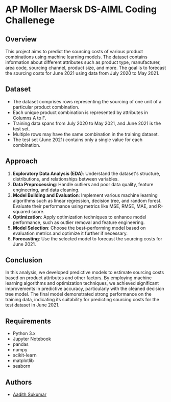 # AP Moller Maersk DS-AIML Coding Challenege

## Overview
This project aims to predict the sourcing costs of various product combinations using machine learning models. The dataset contains information about different attributes such as product type, manufacturer, area code, sourcing channel, product size, and more. The goal is to forecast the sourcing costs for June 2021 using data from July 2020 to May 2021.

## Dataset
- The dataset comprises rows representing the sourcing of one unit of a particular product combination.
- Each unique product combination is represented by attributes in Columns A to F.
- Training data spans from July 2020 to May 2021, and June 2021 is the test set.
- Multiple rows may have the same combination in the training dataset.
- The test set (June 2021) contains only a single value for each combination.

## Approach
1. **Exploratory Data Analysis (EDA)**: Understand the dataset's structure, distributions, and relationships between variables.
2. **Data Preprocessing**: Handle outliers and poor data quality, feature engineering, and data cleaning.
3. **Model Building and Evaluation**: Implement various machine learning algorithms such as linear regression, decision tree, and random forest. Evaluate their performance using metrics like MSE, RMSE, MAE, and R-squared score.
4. **Optimization**: Apply optimization techniques to enhance model performance, such as outlier removal and feature engineering.
5. **Model Selection**: Choose the best-performing model based on evaluation metrics and optimize it further if necessary.
6. **Forecasting**: Use the selected model to forecast the sourcing costs for June 2021.

## Conclusion
In this analysis, we developed predictive models to estimate sourcing costs based on product attributes and other factors. By employing machine learning algorithms and optimization techniques, we achieved significant improvements in predictive accuracy, particularly with the cleaned decision tree model. The final model demonstrated strong performance on the training data, indicating its suitability for predicting sourcing costs for the test dataset in June 2021.

## Requirements
- Python 3.x
- Jupyter Notebook
- pandas
- numpy
- scikit-learn
- matplotlib
- seaborn

## Authors
- [Aadith Sukumar](https://github.com/aadi1011)
